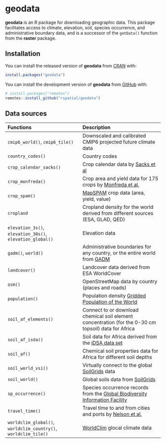 
# geodata

<!-- badges: start -->
<!-- badges: end -->

**geodata** is an R package for downloading geographic data.
This package facilitates access to climate, elevation, soil, species occurrence, and administrative boundary data, and is a successor of the `getData()` function from the **raster** package.

## Installation

You can install the released version of **geodata** from [CRAN](https://CRAN.R-project.org) with:

``` r
install.packages("geodata")
```

You can install the development version of **geodata** from [GitHub](https://github.com/) with:

``` r
# install.packages("remotes")
remotes::install_github("rspatial/geodata")
```

## Data sources

|Functions                        |Description                                                                                                     |
|:---------------------------------------------------------------|:---------------------------------------------------------------------------------------------------------------|
|`cmip6_world()`, `cmip6_tile()`  |Downscaled and calibrated CMIP6 projected future climate data                            |
|`country_codes()`                |Country codes                                                                |
|`crop_calendar_sacks()`          |Crop calendar data by [Sacks et al](https://sage.nelson.wisc.edu/data-and-models/datasets/crop-calendar-dataset/)     |
|`crop_monfreda()`                |Crop area and yield data for 175 crops by [Monfreda et al.](http:://www.earthstat.org/harvested-area-yield-175-crops/)    |
|`crop_spam()`                    |[MapSPAM](https://www.mapspam.info/data/) crop data (area, yield, value)     |
|`cropland`                       |Cropland density for the world derived from different sources (ESA, GLAD, QED) |
|`elevation_3s()`, `elevation_30s()`, `elevation_global()`       |Elevation data                                                                  |
|`gadm()`, `world()`              |Administrative boundaries for any country, or the entire world from [GADM](https://gadm.org)      |
|`landcover()`                    |Landcover data derived from ESA WorldCover |
|`osm()`                          |OpenStreetMap data by country (places and roads) |
|`population()`                   |Population density [Gridded Population of the World](http://sedac.ciesin.columbia.edu/data/collection/gpw-v4/documentation)    |
|`soil_af_elements()`             |Connect to or download chemical soil element concentration (for the 0-30 cm topsoil) data for Africa  |
|`soil_af_isda()`                 |Soil data for Africa derived from the [iDSA data set](https://envirometrix.nl/isdasoil-open-soil-data-for-africa/)   |
|`soil_af()`                      |Chemical soil properties data for Africa for different soil depths                                     |
|`soil_world_vsi()`               |Virtually connect to the global [SoilGrids](https://www.isric.org/explore/soilgrids) data        |
|`soil_world()`                   |Global soils data from [SoilGrids](https://www.isric.org/explore/soilgrids)          |
|`sp_occurrence()`                |Species occurrence records from the [Global Biodiversity Information Facility](https::/www.gbif.org) |
|`travel_time()`                  |Travel time to and from cities and ports by [Nelson et al.](https://www.nature.com/articles/s41597-019-0265-5)   |
|`worldclim_global()`, `worldclim_country()`, `worldclim_tile()` |[WorldClim](https://worldclim.org) glocal climate data     |

